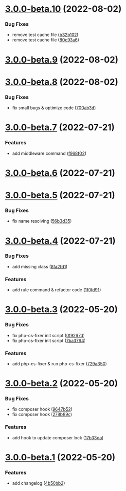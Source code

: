 

# [3.0.0-beta.10](https://github.com/regnerisch/laravel-beyond/compare/v3.0.0-beta.9...v3.0.0-beta.10) (2022-08-02)


### Bug Fixes

* remove test cache file ([b32b102](https://github.com/regnerisch/laravel-beyond/commit/b32b102b636e8a741c0badd8a1156483ee72504e))
* remove test cache file ([80c93a6](https://github.com/regnerisch/laravel-beyond/commit/80c93a654dc161964d71affd7a52500d4f689ee4))

# [3.0.0-beta.9](https://github.com/regnerisch/laravel-beyond/compare/v3.0.0-beta.8...v3.0.0-beta.9) (2022-08-02)

# [3.0.0-beta.8](https://github.com/regnerisch/laravel-beyond/compare/v3.0.0-beta.7...v3.0.0-beta.8) (2022-08-02)


### Bug Fixes

* fix small bugs & optimize code ([700ab3d](https://github.com/regnerisch/laravel-beyond/commit/700ab3d43c3c431874583d198316773b46758f96))

# [3.0.0-beta.7](https://github.com/regnerisch/laravel-beyond/compare/v3.0.0-beta.6...v3.0.0-beta.7) (2022-07-21)


### Features

* add middleware command ([f968f02](https://github.com/regnerisch/laravel-beyond/commit/f968f02028f102124de681a0611e9522e1e717d6))

# [3.0.0-beta.6](https://github.com/regnerisch/laravel-beyond/compare/v3.0.0-beta.5...v3.0.0-beta.6) (2022-07-21)

# [3.0.0-beta.5](https://github.com/regnerisch/laravel-beyond/compare/v3.0.0-beta.4...v3.0.0-beta.5) (2022-07-21)


### Bug Fixes

* fix name resolving ([56b3d35](https://github.com/regnerisch/laravel-beyond/commit/56b3d353b927f9870222db7455478bc1b1fb11d1))

# [3.0.0-beta.4](https://github.com/regnerisch/laravel-beyond/compare/v3.0.0-beta.3...v3.0.0-beta.4) (2022-07-21)


### Bug Fixes

* add missing class ([8fa2fd1](https://github.com/regnerisch/laravel-beyond/commit/8fa2fd1bc377111e54c0d87b72767f3126e82a6f))


### Features

* add rule command & refactor code ([1f0fd91](https://github.com/regnerisch/laravel-beyond/commit/1f0fd91612f79f76fc513caced7ba859a35a977f))

# [3.0.0-beta.3](https://github.com/regnerisch/laravel-beyond/compare/v3.0.0-beta.2...v3.0.0-beta.3) (2022-05-20)


### Bug Fixes

* fix php-cs-fixer init script ([0f9267d](https://github.com/regnerisch/laravel-beyond/commit/0f9267df2f932a2af25f6465d966656cf5b4a1cf))
* fix php-cs-fixer init script ([7ba3764](https://github.com/regnerisch/laravel-beyond/commit/7ba3764a3dfe6a223c0fb4ad84efaa1f1062e927))


### Features

* add php-cs-fixer & run php-cs-fixer ([729a350](https://github.com/regnerisch/laravel-beyond/commit/729a35077372965ccca9c3d5c91a7150483168ef))

# [3.0.0-beta.2](https://github.com/regnerisch/laravel-beyond/compare/v3.0.0-beta.1...v3.0.0-beta.2) (2022-05-20)


### Bug Fixes

* fix composer hook ([9647b52](https://github.com/regnerisch/laravel-beyond/commit/9647b5220007944a48f14951fdb46766319f7996))
* fix composer hook ([278b89c](https://github.com/regnerisch/laravel-beyond/commit/278b89c2456111a4f6f8b64171d8a6c7a8356bc1))


### Features

* add hook to update composer.lock ([17b33da](https://github.com/regnerisch/laravel-beyond/commit/17b33dadec463a87654144314fa8f11e220edd9f))

# [3.0.0-beta.1](https://github.com/regnerisch/laravel-beyond/compare/v3.0.0-beta.0...v3.0.0-beta.1) (2022-05-20)


### Features

* add changelog ([4b50bb2](https://github.com/regnerisch/laravel-beyond/commit/4b50bb2417f0c9c986f47a6da7e959e3f08c7166))